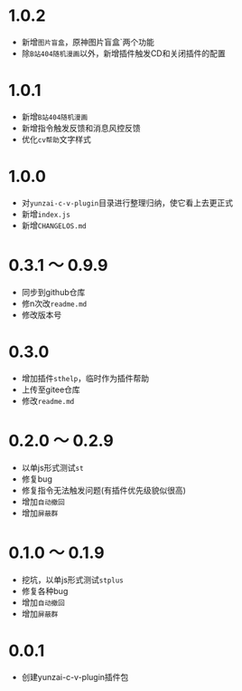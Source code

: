 # 1.0.2

* 新增`图片盲盒`，原神图片盲盒`两个功能
* 除`B站404随机漫画`以外，新增插件触发CD和关闭插件的配置

# 1.0.1

* 新增`B站404随机漫画`
* 新增指令触发反馈和消息风控反馈
* 优化`cv帮助`文字样式

# 1.0.0

* 对`yunzai-c-v-plugin`目录进行整理归纳，使它看上去更正式
* 新增`index.js`
* 新增`CHANGELOS.md`

# 0.3.1 ～ 0.9.9

* 同步到github仓库
* 修n次改`readme.md`
* 修改版本号

# 0.3.0

* 增加插件`sthelp`，临时作为插件帮助
* 上传至gitee仓库
* 修改`readme.md`

# 0.2.0 ～ 0.2.9

* 以单js形式测试`st`
* 修复bug
* 修复指令无法触发问题(有插件优先级貌似很高)
* 增加`自动撤回`
* 增加`屏蔽群`

# 0.1.0 ～ 0.1.9

* 挖坑，以单js形式测试`stplus`
* 修复各种bug
* 增加`自动撤回`
* 增加`屏蔽群`

# 0.0.1

* 创建yunzai-c-v-plugin插件包